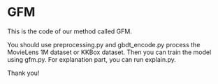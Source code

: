 # GFM

This is the code of our method called GFM. 

You should use preprocessing.py and gbdt_encode.py process the MovieLens 1M dataset or KKBox dataset.
Then you can train the model using gfm.py.
For explanation part, you can run explain.py.

Thank you!
